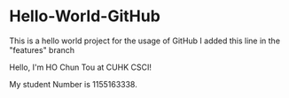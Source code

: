 # Hello-World-GitHub
This is a hello world project for the usage of GitHub
I added this line in the "features" branch

Hello, I'm HO Chun Tou at CUHK CSCI!

My student Number is 1155163338.
